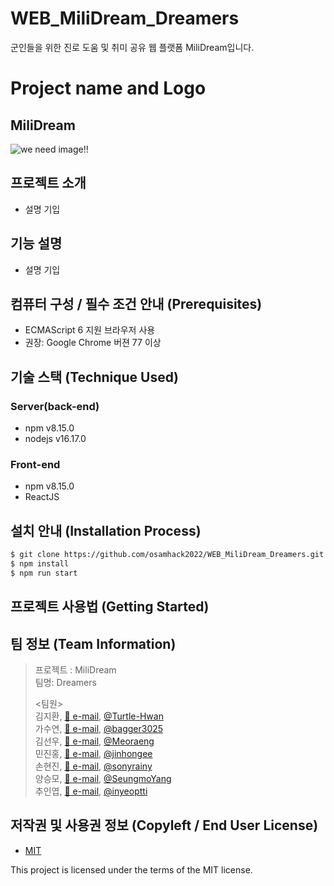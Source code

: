 # WEB_MiliDream_Dreamers
군인들을 위한 진로 도움 및 취미 공유 웹 플랫폼 MiliDream입니다.

# Project name and Logo
## MiliDream
![we need image!!]()

<!--프로젝트명 또는 프로젝트 로고 이미지 **(택1)**-->

## 프로젝트 소개
- 설명 기입


## 기능 설명
 - 설명 기입

## 컴퓨터 구성 / 필수 조건 안내 (Prerequisites)
* ECMAScript 6 지원 브라우저 사용
* 권장: Google Chrome 버젼 77 이상

## 기술 스택 (Technique Used) 
### Server(back-end)
 -  npm v8.15.0
 -  nodejs v16.17.0 

<!--
 - express, laravel, sptring boot 등 사용한 프레임워크 
 - DB 등 사용한 다른 프로그램 

 => 이미지도 추가하면 좋을 것 같습니다.
-->
 
### Front-end
 -  npm v8.15.0
 -  ReactJS 

<!--
 -  UI framework
 - 기타 사용한 라이브러리
-->

## 설치 안내 (Installation Process)
```bash
$ git clone https://github.com/osamhack2022/WEB_MiliDream_Dreamers.git
$ npm install
$ npm run start
```


## 프로젝트 사용법 (Getting Started)


<!--
**마크다운 문법을 이용하여 자유롭게 기재**

잘 모를 경우
구글 검색 - 마크다운 문법
[https://post.naver.com/viewer/postView.nhn?volumeNo=24627214&memberNo=42458017](https://post.naver.com/viewer/postView.nhn?volumeNo=24627214&memberNo=42458017)

 편한 마크다운 에디터를 찾아서 사용
 샘플 에디터 [https://stackedit.io/app#](https://stackedit.io/app#)
-->

## 팀 정보 (Team Information)
 > 프로젝트 : MiliDream  
 > 팀명: Dreamers  
 >   
 > <팀원>  
 > 김지환, [📩 e-mail](kjhwan0802@naver.com), [@Turtle-Hwan](https://github.com/Turtle-Hwan)  
 > 가수연, [📩 e-mail](bagger3025@gmail.com), [@bagger3025](https://github.com/bagger3025)  
 > 김선우, [📩 e-mail](sunwoo005@naver.com), [@Meoraeng](https://github.com/Meoraeng)  
 > 민진홍, [📩 e-mail](jinhong_min@naver.com), [@jinhongee](https://github.com/jinhongee)  
 > 손현진, [📩 e-mail](thsguswls610@gmail.com), [@sonyrainy](https://github.com/sonyrainy)  
 > 양승모, [📩 e-mail](seungmo2000@gmail.com), [@SeungmoYang](https://github.com/SeungmoYang)  
 > 추인엽, [📩 e-mail](inyeoptti@gmail.com), [@inyeoptti](https://github.com/inyeoptti)  


## 저작권 및 사용권 정보 (Copyleft / End User License)
 * [MIT](https://github.com/osamhack2022/WEB_MiliDream_Dreamers/blob/main/LICENSE)

This project is licensed under the terms of the MIT license.


<!--
※ [라이선스 비교표(클릭)](https://olis.or.kr/license/compareGuide.do)

※ [Github 내 라이선스 키워드(클릭)](https://docs.github.com/en/github/creating-cloning-and-archiving-repositories/creating-a-repository-on-github/licensing-a-repository)

※ [\[참조\] Github license의 종류와 나에게 맞는 라이선스 선택하기(클릭)](https://flyingsquirrel.medium.com/github-license%EC%9D%98-%EC%A2%85%EB%A5%98%EC%99%80-%EB%82%98%EC%97%90%EA%B2%8C-%EB%A7%9E%EB%8A%94-%EB%9D%BC%EC%9D%B4%EC%84%A0%EC%8A%A4-%EC%84%A0%ED%83%9D%ED%95%98%EA%B8%B0-ae29925e8ff4)
->
